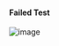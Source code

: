 #### Failed Test

![image](https://github.com/JMorr4/Computer-Science/assets/90699946/7343f7ac-74a7-4ecd-91e5-55ebc93b579d)


